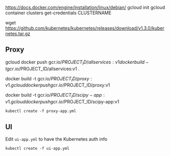 
https://docs.docker.com/engine/installation/linux/debian/
gcloud init
gcloud container clusters get-credentials CLUSTERNAME

wget https://github.com/kubernetes/kubernetes/releases/download/v1.3.0/kubernetes.tar.gz

## Proxy

gcloud docker push gcr.io/$PROJECT_ID/allservices:v1
docker build -t gcr.io/$PROJECT_ID/allservices:v1 .

docker build -t gcr.io/$PROJECT_ID/proxy:v1 .
gcloud docker push gcr.io/$PROJECT_ID/proxy:v1

docker build -t gcr.io/$PROJECT_ID/scipy-app:v1 .
gcloud docker push gcr.io/$PROJECT_ID/scipy-app:v1
```
kubectl create -f proxy-app.yml
```

## UI

Edit `ui-app.yml` to have the Kubernetes auth info

```
kubectl create -f ui-app.yml
```
